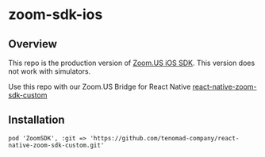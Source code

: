 # zoom-sdk-ios

## Overview

This repo is the production version of [Zoom.US iOS SDK](http://github.com/zoom/zoom-sdk-ios). This version does not work with simulators.

Use this repo with our Zoom.US Bridge for React Native [react-native-zoom-sdk-custom](https://github.com/tenomad-company/react-native-zoom-sdk-custom)


## Installation

`pod 'ZoomSDK', :git => 'https://github.com/tenomad-company/react-native-zoom-sdk-custom.git'`